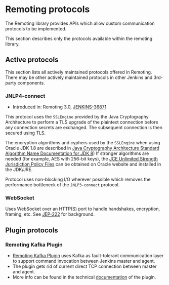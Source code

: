 Remoting protocols
====

The Remoting library provides APIs which allow custom communication protocols to be implemented.

This section describes only the protocols available within the remoting library.

## Active protocols

This section lists all actively maintained protocols offered in Remoting.
There may be other actively maintained protocols in other Jenkins and 3rd-party components.

### JNLP4-connect

* Introduced in: Remoting 3.0, [JENKINS-36871](https://issues.jenkins-ci.org/browse/JENKINS-36871)

This protocol uses the <code>SSLEngine</code> provided by the Java Cryptography Architecture 
  to perform a TLS upgrade of the plaintext connection before any connection secrets are exchanged. 
The subsequent connection is then secured using TLS. 

The encryption algorithms and cyphers used by the <code>SSLEngine</code> when using Oracle JDK 1.8 
   are described in [Java Cryptography Architecture Standard Algorithm Name Documentation for JDK 8](http://docs.oracle.com/javase/8/docs/technotes/guides/security/StandardNames.html))
If stronger algorithms are needed (for example, AES with 256-bit keys), the [JCE Unlimited Strength Jurisdiction Policy Files](http://www.oracle.com/technetwork/java/javase/downloads/index.html)
  can be obtained on Oracle website and installed in the JDK/JRE.


Protocol uses non-blocking I/O wherever possible which removes the performance bottleneck of the <code>JNLP3-connect</code> protocol.

### WebSocket

Uses WebSocket over an HTTP(S) port to handle handshakes, encryption, framing, etc.
See [JEP-222](https://jenkins.io/jep/222) for background.

## Plugin protocols

### Remoting Kafka Plugin

* [Remoting Kafka Plugin](https://github.com/jenkinsci/remoting-kafka-plugin) uses Kafka as fault-tolerant communication layer to support command invocation between Jenkins master and agent.
* The plugin gets rid of current direct TCP connection between master and agent.
* More info can be found in the technical [documentation](https://github.com/jenkinsci/remoting-kafka-plugin/blob/master/docs/DOCUMENTATION.md) of the plugin.
